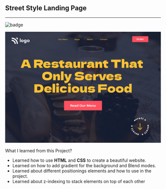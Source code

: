 **Street Style Landing Page**
--------------------------------------
-----------------------------------------
![badge](https://img.shields.io/badge/Project-2-green)


<img src="./2.png">

What I learned from this Project?

- Learned how to use **HTML** and **CSS** to create a beautiful website.
- Learned on how to add gradient for the background and Blend modes.
- Learned about different positionings elements and how to use in the project.
- Learned about z-indexing to stack elements on top of each other
